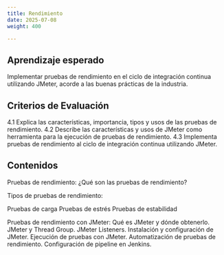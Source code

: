 ```yaml
---
title: Rendimiento
date: 2025-07-08
weight: 400

---
```


## Aprendizaje esperado
Implementar pruebas de rendimiento en el ciclo de integración continua utilizando JMeter, acorde a las buenas prácticas de la industria.
## Criterios de Evaluación
4.1 Explica las características, importancia, tipos y usos de las pruebas de rendimiento.
4.2 Describe las características y usos de JMeter como herramienta para la ejecución de pruebas de rendimiento.
4.3 Implementa pruebas de rendimiento al ciclo de integración continua utilizando JMeter.
## Contenidos
Pruebas de rendimiento:
¿Qué son las pruebas de rendimiento?

Tipos de pruebas de rendimiento:

Pruebas de carga
Pruebas de estrés
Pruebas de estabilidad

Pruebas de rendimiento con JMeter:
Qué es JMeter y dónde obtenerlo.
JMeter y Thread Group.
JMeter Listeners.
Instalación y configuración de JMeter.
Ejecución de pruebas con JMeter.
Automatización de pruebas de rendimiento.
Configuración de pipeline en Jenkins.